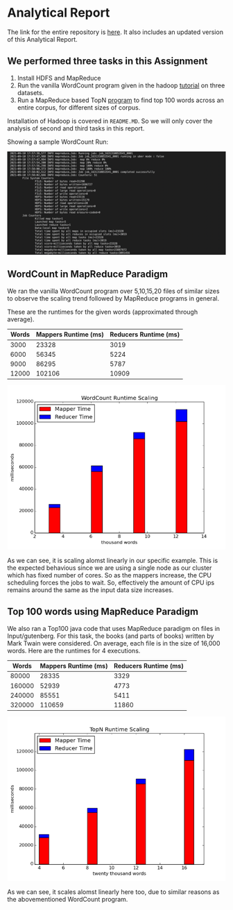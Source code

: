 # Analytical Report

The link for the entire repository is [here](https://github.com/SaurabSS/BDSAssg1). It also includes an updated version of this Analytical Report.

## We performed three tasks in this Assignment

1. Install HDFS and MapReduce
2. Run the vanilla WordCount program given in the hadoop [tutorial](https://hadoop.apache.org/docs/stable/hadoop-mapreduce-client/hadoop-mapreduce-client-core/MapReduceTutorial.html) on three datasets.
3. Run a MapReduce based TopN [program](https://github.com/andreaiacono/MapReduce/blob/master/src/main/java/samples/topn_enhanced/EnhancedTopN.java) to find top 100 words across an entire corpus, for different sizes of corpus.

Installation of Hadoop is covered in `README.MD`. So we will only cover the analysis of second and third tasks in this report. 

Showing a sample WordCount Run:

![Sample WordCount Run on 5 Files](https://github.com/SaurabSS/BDSAssg1/blob/main/Screenshots/Screen%20Shot%202021-09-10%20at%205.59.56%20PM.png)

## WordCount in MapReduce Paradigm

We ran the vanilla WordCount program over 5,10,15,20 files of similar sizes to observe the scaling trend followed by MapReduce programs in general.

These are the runtimes for the given words (approximated through average). 

| Words | Mappers Runtime (ms) | Reducers Runtime (ms)|
| ---- | ---- | ---- |
| 3000 | 23328 | 3019 |
| 6000 | 56345 | 5224 |
| 9000 | 86295 | 5787 |
| 12000 | 102106 | 10909 |

![WordCount Runtime Scaling as Words Increase](wordCountRuntimeScaling.png)

As we can see, it is scaling alomst linearly in our specific example. This is the expected behavious since we are using a single node as our cluster which has fixed number of cores. So as the mappers increase, the CPU scheduling forces the jobs to wait. So, effectively the amount of CPU ips remains around the same as the input data size increases.

## Top 100 words using MapReduce Paradigm

We also ran a Top100 java code that uses MapReduce paradigm on files in Input/gutenberg. For this task, the books (and parts of books) written by Mark Twain were considered. On average, each file is in the size of 16,000 words. Here are the runtimes for 4 executions.

|Words|Mappers Runtime (ms)|Reducers Runtime (ms)|
|----|----| --- |
|80000|28335|3329|
|160000|52939|4773|
|240000|85551|5411|
|320000|110659|11860|

![TopN Runtime Scaling as Words Increase](TopNRuntimeScaling.png)

As we can see, it scales alomst linearly here too, due to similar reasons as the abovementioned WordCount program.

